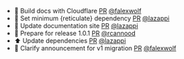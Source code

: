 - 👷 Build docs with Cloudflare [PR](https://github.com/laminlabs/laminr/pull/160) [@falexwolf](https://github.com/falexwolf)
- 📌 Set minimum {reticulate} dependency [PR](https://github.com/laminlabs/laminr/pull/158) [@lazappi](https://github.com/lazappi)
- 📝  Update documentation site [PR](https://github.com/laminlabs/laminr/pull/159) [@lazappi](https://github.com/lazappi)
- :memo: Prepare for release 1.0.1 [PR](https://github.com/laminlabs/laminr/pull/157) [@rcannood](https://github.com/rcannood)
- ⬆️ Update dependencies [PR](https://github.com/laminlabs/laminr/pull/156) [@lazappi](https://github.com/lazappi)
- :memo: Clarify announcement for v1 migration [PR](https://github.com/laminlabs/laminr/pull/154) [@falexwolf](https://github.com/falexwolf)
